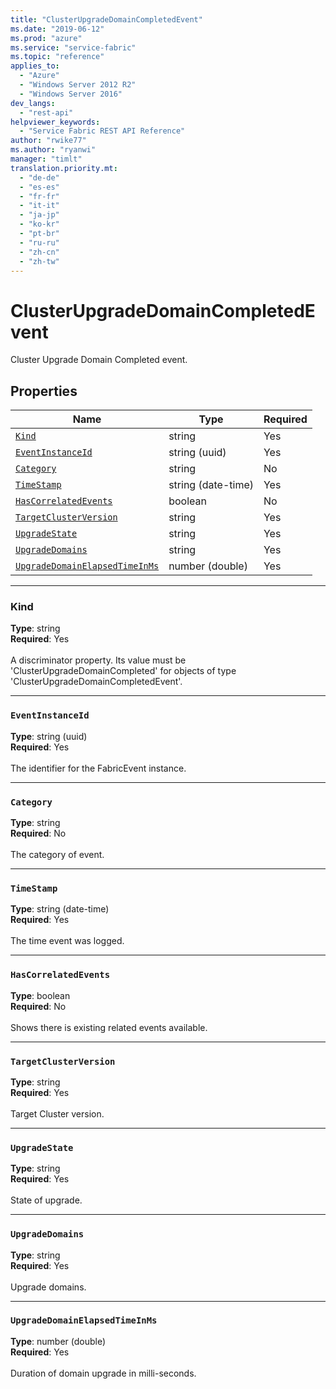 ```yaml
---
title: "ClusterUpgradeDomainCompletedEvent"
ms.date: "2019-06-12"
ms.prod: "azure"
ms.service: "service-fabric"
ms.topic: "reference"
applies_to: 
  - "Azure"
  - "Windows Server 2012 R2"
  - "Windows Server 2016"
dev_langs: 
  - "rest-api"
helpviewer_keywords: 
  - "Service Fabric REST API Reference"
author: "rwike77"
ms.author: "ryanwi"
manager: "timlt"
translation.priority.mt: 
  - "de-de"
  - "es-es"
  - "fr-fr"
  - "it-it"
  - "ja-jp"
  - "ko-kr"
  - "pt-br"
  - "ru-ru"
  - "zh-cn"
  - "zh-tw"
---
```

# ClusterUpgradeDomainCompletedEvent

Cluster Upgrade Domain Completed event.

## Properties
| Name | Type | Required |
| --- | --- | --- |
| [`Kind`](#kind) | string | Yes |
| [`EventInstanceId`](#eventinstanceid) | string (uuid) | Yes |
| [`Category`](#category) | string | No |
| [`TimeStamp`](#timestamp) | string (date-time) | Yes |
| [`HasCorrelatedEvents`](#hascorrelatedevents) | boolean | No |
| [`TargetClusterVersion`](#targetclusterversion) | string | Yes |
| [`UpgradeState`](#upgradestate) | string | Yes |
| [`UpgradeDomains`](#upgradedomains) | string | Yes |
| [`UpgradeDomainElapsedTimeInMs`](#upgradedomainelapsedtimeinms) | number (double) | Yes |

____
### Kind
__Type__: string <br/>
__Required__: Yes <br/>
<br/>
A discriminator property. Its value must be 'ClusterUpgradeDomainCompleted' for objects of type 'ClusterUpgradeDomainCompletedEvent'.

____
### `EventInstanceId`
__Type__: string (uuid) <br/>
__Required__: Yes<br/>
<br/>
The identifier for the FabricEvent instance.

____
### `Category`
__Type__: string <br/>
__Required__: No<br/>
<br/>
The category of event.

____
### `TimeStamp`
__Type__: string (date-time) <br/>
__Required__: Yes<br/>
<br/>
The time event was logged.

____
### `HasCorrelatedEvents`
__Type__: boolean <br/>
__Required__: No<br/>
<br/>
Shows there is existing related events available.

____
### `TargetClusterVersion`
__Type__: string <br/>
__Required__: Yes<br/>
<br/>
Target Cluster version.

____
### `UpgradeState`
__Type__: string <br/>
__Required__: Yes<br/>
<br/>
State of upgrade.

____
### `UpgradeDomains`
__Type__: string <br/>
__Required__: Yes<br/>
<br/>
Upgrade domains.

____
### `UpgradeDomainElapsedTimeInMs`
__Type__: number (double) <br/>
__Required__: Yes<br/>
<br/>
Duration of domain upgrade in milli-seconds.
